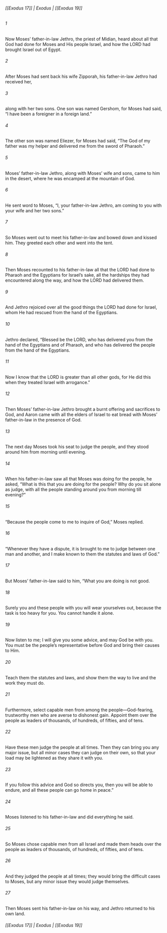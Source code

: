 ###### [[Exodus 17]] | Exodus | [[Exodus 19]]

###### 1
Now Moses’ father-in-law Jethro, the priest of Midian, heard about all that God had done for Moses and His people Israel, and how the LORD had brought Israel out of Egypt.
###### 2
After Moses had sent back his wife Zipporah, his father-in-law Jethro had received her,
###### 3
along with her two sons. One son was named Gershom, for Moses had said, “I have been a foreigner in a foreign land.”
###### 4
The other son was named Eliezer, for Moses had said, “The God of my father was my helper and delivered me from the sword of Pharaoh.”
###### 5
Moses’ father-in-law Jethro, along with Moses’ wife and sons, came to him in the desert, where he was encamped at the mountain of God.
###### 6
He sent word to Moses, “I, your father-in-law Jethro, am coming to you with your wife and her two sons.”
###### 7
So Moses went out to meet his father-in-law and bowed down and kissed him. They greeted each other and went into the tent.
###### 8
Then Moses recounted to his father-in-law all that the LORD had done to Pharaoh and the Egyptians for Israel’s sake, all the hardships they had encountered along the way, and how the LORD had delivered them.
###### 9
And Jethro rejoiced over all the good things the LORD had done for Israel, whom He had rescued from the hand of the Egyptians.
###### 10
Jethro declared, “Blessed be the LORD, who has delivered you from the hand of the Egyptians and of Pharaoh, and who has delivered the people from the hand of the Egyptians.
###### 11
Now I know that the LORD is greater than all other gods, for He did this when they treated Israel with arrogance.”
###### 12
Then Moses’ father-in-law Jethro brought a burnt offering and sacrifices to God, and Aaron came with all the elders of Israel to eat bread with Moses’ father-in-law in the presence of God.
###### 13
The next day Moses took his seat to judge the people, and they stood around him from morning until evening.
###### 14
When his father-in-law saw all that Moses was doing for the people, he asked, “What is this that you are doing for the people? Why do you sit alone as judge, with all the people standing around you from morning till evening?”
###### 15
“Because the people come to me to inquire of God,” Moses replied.
###### 16
“Whenever they have a dispute, it is brought to me to judge between one man and another, and I make known to them the statutes and laws of God.”
###### 17
But Moses’ father-in-law said to him, “What you are doing is not good.
###### 18
Surely you and these people with you will wear yourselves out, because the task is too heavy for you. You cannot handle it alone.
###### 19
Now listen to me; I will give you some advice, and may God be with you. You must be the people’s representative before God and bring their causes to Him.
###### 20
Teach them the statutes and laws, and show them the way to live and the work they must do.
###### 21
Furthermore, select capable men from among the people—God-fearing, trustworthy men who are averse to dishonest gain. Appoint them over the people as leaders of thousands, of hundreds, of fifties, and of tens.
###### 22
Have these men judge the people at all times. Then they can bring you any major issue, but all minor cases they can judge on their own, so that your load may be lightened as they share it with you.
###### 23
If you follow this advice and God so directs you, then you will be able to endure, and all these people can go home in peace.”
###### 24
Moses listened to his father-in-law and did everything he said.
###### 25
So Moses chose capable men from all Israel and made them heads over the people as leaders of thousands, of hundreds, of fifties, and of tens.
###### 26
And they judged the people at all times; they would bring the difficult cases to Moses, but any minor issue they would judge themselves.
###### 27
Then Moses sent his father-in-law on his way, and Jethro returned to his own land.

###### [[Exodus 17]] | Exodus | [[Exodus 19]]
